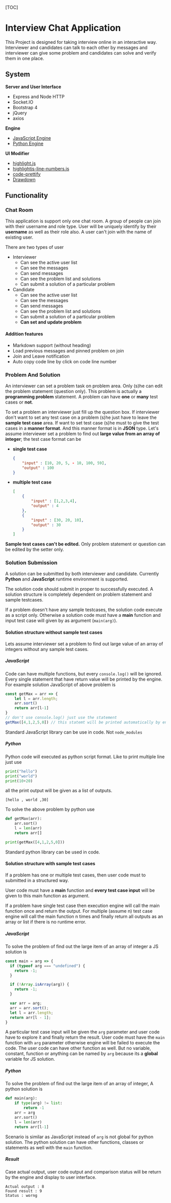 [TOC]

# Interview Chat Application

This Project is designed for taking interview online in an interactive way. Interviewer and candidates can talk to each other by messages and interviewer can give some problem and candidates can solve and verify them in one place.



## System

**Server and User Interface**

* Express and Node HTTP
* Socket.IO
* Bootstrap 4
* jQuery 
* axios



**Engine**

* [JavaScript Engine](https://github.com/hacksparrow/safe-eval)
* [Python Engine](https://github.com/extrabacon/python-shell)



**UI Modifier**

* [highlight.js](https://github.com/highlightjs/highlight.js)
* [highlightjs-line-numbers.js](https://github.com/wcoder/highlightjs-line-numbers.js)
* [code-prettify](https://github.com/google/code-prettify)
* [Drawdown](https://github.com/adamvleggett/drawdown)




## Functionality 

### Chat Room

This application is support only one chat room. A group of people can join with their username and role type. User will be uniquely identify by their **username** as well as their role also. A user can't join with the name of existing user.

There are two types of user

* Interviewer 
  * Can see the active user list
  * Can see the messages
  * Can send messages
  * Can see the problem list and solutions
  * Can submit a solution of a particular problem
* Candidate
  * Can see the active user list
  * Can see the messages
  * Can send messages
  * Can see the problem list and solutions
  * Can submit a solution of a particular problem
  * **Can set and update problem**



#### Addition features

* Markdown support (without heading)
* Load previous messages and pinned problem on join
* Join and Leave notification
* Auto copy code line by click on code line number






### Problem And Solution

An interviewer can set a problem task on problem area. Only (s)he can edit the problem statement (question only). This problem is actually a **programming problem** statement. A problem can have **one** or **many** test cases or **not**.

To set a problem an interviewer just fill up the question box. If interviewer don't want to set any test case on a problem (s)he just have to leave the **sample test case** area. If want to set test case (s)he must to give the test cases in a **manner format**. And this manner format is in **JSON** type. Let's assume interviewer set a problem to find out **large value from an array of integer**; the test case format can be

* **single test case**

  ```json
  {
      "input" : [10, 20, 5, - 10, 100, 59],
      "output" : 100
  }
  ```

  

* **multiple test case**

  ```json
  [
      {
          "input" : [1,2,3,4],
          "output" : 4
      },
      {
          "input" : [30, 20, 10],
          "output" : 30
      }
  ]
  ```

**Sample test cases can't  be edited.** Only problem statement or question can be edited by the setter only.



### Solution Submission

A solution can be submitted by both interviewer and candidate. Currently **Python** and **JavaScript** runtime environment is supported.

The solution code should submit in proper to successfully executed. A solution structure is completely dependent on problem statement and sample testcases.

If a problem doesn't have any sample testcases, the solution code execute as a script only. Otherwise a solution code must have a **main** function and input test case will given by as argument (`main(arg)`).



#### Solution structure without sample test cases

Lets assume interviewer set a problem to find out large value of an array of integers without any sample test cases. 

##### JavaScript

 Code can have multiple functions, but every `console.log()` will be ignored. Every single statement that have return value will be printed by the engine. For example solution JavaScript of above problem is

```javascript
const getMax = arr => {
    let l = arr.length;
    arr.sort()
    return arr[l-1]
}
// don't use console.log() just use the statement
getMax([4,1,2,5,0]) // this statemt will be printed automatically by engine

```

Standard JavaScript library can be use in code. Not `node_modules`



##### Python

Python code will executed as python script format. Like to print multiple line just use

```python
print("hello")
print("world")
print(10+20)
```

all the print output will be given as a list of outputs.

```
[hello , world ,30]
```

To solve the above problem by python use

```python
def getMax(arr):
    arr.sort()
    l = len(arr)
    return arr[]

print(getMax([4,1,2,5,0]))
```

Standard python library can be used in code.





#### Solution structure with sample test cases

If a problem has one or multiple test cases, then user code must to submitted in a structured way. 

User code must have a **main** function and **every test case input** will be given to this main function as argument. 

If a problem have single test case then execution engine will call the main function once and return the output. For multiple (assume n) test case engine will call the main function n times and finally return all outputs as an array or list if there is no runtime error.



##### JavaScript

To solve the problem of find out the large item of an array of integer a JS solution is

```javascript
const main = arg => {
  if (typeof arg === "undefined") {
    return -1;
  }

  if (!Array.isArray(arg)) {
    return -1;
  }

  var arr = arg;
  arr = arr.sort();
  let l = arr.length;
  return arr[l - 1];
}
```

A particular test case input will be given the `arg` parameter and user code have to explore it and finally return the result.  User code must have the `main` function with `arg` parameter otherwise engine will be failed to execute the code. The user code can have other function as well. But no variable, constant, function or anything can be named by `arg` because its a **global** variable for JS solution.



##### Python

To solve the problem of find out the large item of an array of integer, A python solution is 

```python
def main(arg):
    if type(arg) != list:
        return -1
    arr = arg
    arr.sort()
    l = len(arr)
    return arr[l-1]
```

Scenario is similar as JavaScript instead of `arg` is not global for python solution. The python solution can have other functions, classes or statements as well with the `main` function.



##### Result

Case actual output, user code output and comparison status will be return by the engine and display to user interface.

```
Actual output : 8
Found result : 9
Status : worng
```




